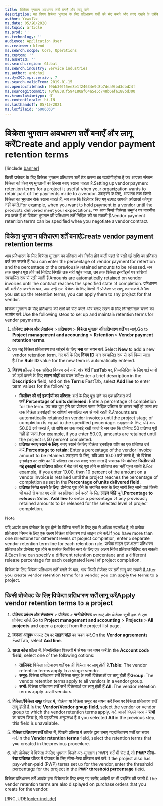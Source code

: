 ```yaml
---
title: विक्रेता भुगतान अवधारण शर्तें बनाएँ और लागू करें
description: यह विषय विक्रेता भुगतान के लिए प्रतिधारण शर्तों को सेट करने और बनाए रखने के तरीके के बारे में जानकारी प्रदान करता है.
author: Yowelle
ms.date: 05/26/2020
ms.topic: article
ms.prod: ''
ms.technology: ''
audience: Application User
ms.reviewer: kfend
ms.search.scope: Core, Operations
ms.custom: ''
ms.assetid: ''
ms.search.region: Global
ms.search.industry: Service industries
ms.author: andchoi
ms.dyn365.ops.version: 7
ms.search.validFrom: 2019-01-15
ms.openlocfilehash: 09bb30f55ee8e1f24634e9d8b7dea95bd3dbd24f
ms.sourcegitcommit: 40f68387f594180af64a5e5c748b6efa188bd300
ms.translationtype: HT
ms.contentlocale: hi-IN
ms.lasthandoff: 05/10/2021
ms.locfileid: "6006330"
---
```

# <a name="create-and-apply-vendor-payment-retention-terms"></a><span data-ttu-id="235bb-103">विक्रेता भुगतान अवधारण शर्तें बनाएँ और लागू करें</span><span class="sxs-lookup"><span data-stu-id="235bb-103">Create and apply vendor payment retention terms</span></span>

[!include [banner](../includes/banner.md)] 

<span data-ttu-id="235bb-104">किसी प्रोजेक्ट के लिए विक्रेता भुगतान प्रतिधारण शर्तें सेट करना तब उपयोगी होता है जब आपका संगठन विक्रेता को किए गए भुगतानों का हिस्सा बनाए रखना चाहता है.</span><span class="sxs-lookup"><span data-stu-id="235bb-104">Setting up vendor payment retention terms for a project is useful when your organization wants to retain part of the payments made to a vendor.</span></span> <span data-ttu-id="235bb-105">उदाहरण के लिए, आप तब तक किसी विक्रेता का भुगतान रोके रखना चाहते हैं, जब तक कि डिलीवर किए गए उत्पाद आपकी अपेक्षाओं को पूरा नहीं करते.</span><span class="sxs-lookup"><span data-stu-id="235bb-105">For example, when you want to hold payment to a vendor until the products delivered meet your expectations.</span></span> <span data-ttu-id="235bb-106">जब आप किसी विक्रेता अनुबंध पर बातचीत तय करते हैं तो विक्रेता भुगतान की प्रतिधारण शर्तें निर्दिष्ट की जा सकती हैं.</span><span class="sxs-lookup"><span data-stu-id="235bb-106">Vendor payment retention terms can be specified when you negotiate a vendor contract.</span></span>

## <a name="create-vendor-payment-retention-terms"></a><span data-ttu-id="235bb-107">विक्रेता भुगतान प्रतिधारण शर्तें बनाएं</span><span class="sxs-lookup"><span data-stu-id="235bb-107">Create vendor payment retention terms</span></span>

<span data-ttu-id="235bb-108">आप प्रतिधारण के लिए विक्रेता भुगतान का प्रतिशत और निर्गत होने वाली पहले से रखी गई राशि का प्रतिशत दर्ज कर सकते हैं.</span><span class="sxs-lookup"><span data-stu-id="235bb-108">You can enter the percentage of vendor payment for retention and the percentage of the previously retained amounts to be released.</span></span> <span data-ttu-id="235bb-109">जब तक अनुबंध पूरा होने की निर्दिष्ट स्थिति तक नहीं पहुंच जाता, तब तक विक्रेता इनवॉइसों पर राशियां स्वचालित रूप से रखी जाती हैं.</span><span class="sxs-lookup"><span data-stu-id="235bb-109">Amounts are automatically retained on vendor invoices until the contract reaches the specified state of completion.</span></span> <span data-ttu-id="235bb-110">प्रतिधारण की शर्तें सेट करने के बाद, आप उन्हें उस विक्रेता के लिए किसी भी प्रोजेक्ट पर लागू कर सकते.</span><span class="sxs-lookup"><span data-stu-id="235bb-110">After you set up the retention terms, you can apply them to any project for that vendor.</span></span>

<span data-ttu-id="235bb-111">विक्रेता भुगतान के लिए प्रतिधारण की शर्तों को सेट करने और बनाए रखने के लिए निम्नलिखित चरणों का उपयोग करें.</span><span class="sxs-lookup"><span data-stu-id="235bb-111">Use the following steps to set up and maintain retention terms for vendor payments.</span></span> 

1. <span data-ttu-id="235bb-112">**प्रोजेक्ट प्रबंधन और लेखांकन** > **प्रतिधारण** > **विक्रेता भुगतान की प्रतिधारण शर्तें** पर जाएं.</span><span class="sxs-lookup"><span data-stu-id="235bb-112">Go to **Project management and accounting** > **Retention** > **Vendor payment retention terms**.</span></span>
2. <span data-ttu-id="235bb-113">एक नई विक्रेता प्रतिधारण शर्त जोड़ने के लिए **नया** का चयन करें.</span><span class="sxs-lookup"><span data-stu-id="235bb-113">Select **New** to add a new vendor retention term.</span></span> <span data-ttu-id="235bb-114">नए शर्त के लिए **नियम ID** मान स्वचालित रूप से दर्ज किया जाता है.</span><span class="sxs-lookup"><span data-stu-id="235bb-114">The **Rule ID** value for the new term is automatically entered.</span></span> 
3. <span data-ttu-id="235bb-115">**विवरण** फ़ील्ड में एक संक्षिप्त विवरण दर्ज करें, और **शर्त** FastTab पर, निम्नलिखित के लिए शर्त मानों को दर्ज करने के लिए **लाइन जोड़ें** का चयन करें:</span><span class="sxs-lookup"><span data-stu-id="235bb-115">Enter a brief description in the **Description** field, and on the **Terms** FastTab, select **Add line** to enter term values for the following:</span></span>

   - <span data-ttu-id="235bb-116">**डिलीवर की गई इकाईयों का प्रतिशत**: शर्त के लिए पूरा होने का एक प्रतिशत दर्ज करें.</span><span class="sxs-lookup"><span data-stu-id="235bb-116">**Percentage of units delivered**: Enter a percentage of completion for the term.</span></span> <span data-ttu-id="235bb-117">जब तक पूरा होने का प्रोजेक्ट चरण निर्दिष्ट प्रतिशत के बराबर नहीं हो जाता तब तक विक्रेता इनवॉइसों पर राशियां स्वचालित रूप से बनी रहती हैं.</span><span class="sxs-lookup"><span data-stu-id="235bb-117">Amounts are automatically retained on vendor invoices until the project stage of completion is equal to the specified percentage.</span></span> <span data-ttu-id="235bb-118">उदाहरण के लिए, यदि आप 50.00 दर्ज करते हैं, तो राशि तब तक बनाई रखी जाती है जब तक कि प्रोजेक्ट 50 प्रतिशत पूरी नहीं हो जाता.</span><span class="sxs-lookup"><span data-stu-id="235bb-118">For example, if you enter 50.00, amounts are retained until the project is 50 percent completed.</span></span>
   - <span data-ttu-id="235bb-119">**प्रतिशत बनाए रखने के लिए**: बनाए रखने के लिए विक्रेता इनवॉइस राशि का एक प्रतिशत दर्ज करें.</span><span class="sxs-lookup"><span data-stu-id="235bb-119">**Percentage to retain**: Enter a percentage of the vendor invoice amount to be retained.</span></span> <span data-ttu-id="235bb-120">उदाहरण के लिए, यदि आप 10.00 दर्ज करते हैं, तो विक्रेता इनवॉइस पर राशि का 10 प्रतिशत तब तक बनाए रखा जाता है जब तक कि प्रोजेक्ट **डिलीवर की गई इकाइयों का प्रतिशत** फ़ील्ड में सेट की गई पूरा होने के प्रतिशत तक नहीं पहुंच जाती है.</span><span class="sxs-lookup"><span data-stu-id="235bb-120">For example, if you enter 10.00, then 10 percent of the amount on a vendor invoice is retained until the project reaches the percentage of completion as set in the **Percentage of units delivered field**.</span></span>
   - <span data-ttu-id="235bb-121">**प्रतिशत निर्गत करने के लिए**: प्रोजेक्ट पूरा होने के चयनित स्तर के लिए जारी किए जाने वाले किसी भी पहले से बनाए गए राशि का प्रतिशत दर्ज करने के लिए **लाइन जोड़ें** चुनें.</span><span class="sxs-lookup"><span data-stu-id="235bb-121">**Percentage to release**: Select **Add line** to enter a percentage of any previously retained amounts to be released for the selected level of project completion.</span></span>

> [!NOTE]
> <span data-ttu-id="235bb-122">यदि आपके पास प्रोजेक्ट के पूरा होने के विभिन्न स्तरों के लिए एक से अधिक उपलब्धि है, तो प्रत्येक प्रतिधारण नियम के लिए एक अलग विक्रेता प्रतिधारण शर्त लाइन दर्ज करें.</span><span class="sxs-lookup"><span data-stu-id="235bb-122">If you have more than one milestone for different levels of project completion, enter a separate vendor retention term line for each retention rule.</span></span> <span data-ttu-id="235bb-123">प्रत्येक लाइन एक अलग प्रतिधारण प्रतिशत और प्रोजेक्ट पूरा होने के प्रत्येक निर्धारित स्तर के लिए एक अलग निर्गत प्रतिशत निर्दिष्ट कर सकती है.</span><span class="sxs-lookup"><span data-stu-id="235bb-123">Each line can specify a different retention percentage and a different release percentage for each designated level of project completion.</span></span>

<span data-ttu-id="235bb-124">विक्रेता के लिए विक्रेता प्रतिधारण शर्तें बनाने के बाद, आप किसी प्रोजेक्ट पर शर्तें लागू कर सकते हैं.</span><span class="sxs-lookup"><span data-stu-id="235bb-124">After you create vendor retention terms for a vendor, you can apply the terms to a project.</span></span>

## <a name="apply-vendor-retention-terms-to-a-project"></a><span data-ttu-id="235bb-125">किसी प्रोजेक्ट के लिए विक्रेता प्रतिधारण शर्तें लागू करें</span><span class="sxs-lookup"><span data-stu-id="235bb-125">Apply vendor retention terms to a project</span></span>

1. <span data-ttu-id="235bb-126">**प्रोजेक्ट प्रबंधन और लेखांकन** > **प्रोजेक्ट** > **सभी प्रोजेक्ट** पर जाएं और प्रोजेक्ट सूची पृष्ठ से एक प्रोजेक्ट खोलें.</span><span class="sxs-lookup"><span data-stu-id="235bb-126">Go to **Project management and accounting** > **Projects** > **All projects** and open a project from the project list page.</span></span>
2. <span data-ttu-id="235bb-127">**विक्रेता अनुबंध** फास्ट टैब पर **लाइन जोड़ें** का चयन करें.</span><span class="sxs-lookup"><span data-stu-id="235bb-127">On the **Vendor agreements** FastTab, select **Add line**.</span></span>
3. <span data-ttu-id="235bb-128">**खाता कोड** फ़ील्ड में, निम्नलिखित विकल्पों में से एक का चयन करें:</span><span class="sxs-lookup"><span data-stu-id="235bb-128">In the **Account code field**, select one of the following options:</span></span> 

   - <span data-ttu-id="235bb-129">**तालिका**: विक्रेता प्रतिधारण शर्तें एक ही विक्रेता पर लागू होती हैं.</span><span class="sxs-lookup"><span data-stu-id="235bb-129">**Table**: The vendor retention terms apply to a single vendor.</span></span>
   - <span data-ttu-id="235bb-130">**समूह**: विक्रेता प्रतिधारण शर्तें विक्रेता समूह के सभी विक्रेताओं पर लागू होती हैं.</span><span class="sxs-lookup"><span data-stu-id="235bb-130">**Group**: The vendor retention terms apply to all vendors in a vendor group.</span></span>
   - <span data-ttu-id="235bb-131">**सभी**: विक्रेता प्रतिधारण शर्तें सभी विक्रेताओं पर लागू होती हैं.</span><span class="sxs-lookup"><span data-stu-id="235bb-131">**All**: The vendor retention terms apply to all vendors.</span></span>

4. <span data-ttu-id="235bb-132">**विक्रेता/विक्रेता समूह** फ़ील्ड में, विक्रेता या विक्रेता समूह का चयन करें जिस पर विक्रेता प्रतिधारण शर्तें लागू होती हैं.</span><span class="sxs-lookup"><span data-stu-id="235bb-132">In the **Vendor/Vendor group field**, select the vendor or vendor group to which the vendor retention terms apply.</span></span> <span data-ttu-id="235bb-133">यदि आपने पिछले चरण में **सभी** का चयन किया है, तो यह फ़ील्ड अनुपलब्ध है.</span><span class="sxs-lookup"><span data-stu-id="235bb-133">If you selected **All** in the previous step, this field is unavailable.</span></span>
5. <span data-ttu-id="235bb-134">**विक्रेता प्रतिधारण शर्तें** फ़ील्ड में, पिछली प्रक्रिया में आपके द्वारा बनाए गए प्रतिधारण शर्तों का चयन करें.</span><span class="sxs-lookup"><span data-stu-id="235bb-134">In the **Vendor retention terms** field, select the retention terms that you created in the previous procedure.</span></span>
6. <span data-ttu-id="235bb-135">यदि प्रोजेक्ट में विक्रेता के लिए भुगतान मिलने-पर-भुगतान (PWP) शर्तें भी सेट हैं, तो **PWP सीमा-रेखा प्रतिशत** फ़ील्ड में प्रोजेक्ट के लिए सीमा-रेखा प्रतिशत दर्ज करें.</span><span class="sxs-lookup"><span data-stu-id="235bb-135">If the project also has pay-when-paid (PWP) terms set up for the vendor, enter the threshold percentage for the project in the **PWP threshold percentage** field.</span></span>

<span data-ttu-id="235bb-136">विक्रेता प्रतिधारण शर्तें आपके द्वारा विक्रेता के लिए बनाए गए खरीद आदेशों पर भी प्रदर्शित की जाती हैं.</span><span class="sxs-lookup"><span data-stu-id="235bb-136">The vendor retention terms are also displayed on purchase orders that you create for the vendor.</span></span>


[!INCLUDE[footer-include](../includes/footer-banner.md)]